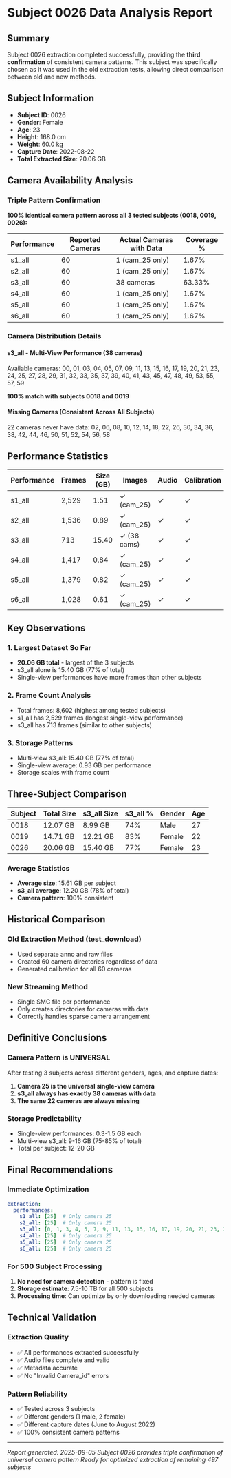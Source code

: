 # Subject 0026 Data Analysis Report

## Summary
Subject 0026 extraction completed successfully, providing the **third confirmation** of consistent camera patterns. This subject was specifically chosen as it was used in the old extraction tests, allowing direct comparison between old and new methods.

## Subject Information
- **Subject ID**: 0026
- **Gender**: Female
- **Age**: 23
- **Height**: 168.0 cm
- **Weight**: 60.0 kg
- **Capture Date**: 2022-08-22
- **Total Extracted Size**: 20.06 GB

## Camera Availability Analysis

### Triple Pattern Confirmation
**100% identical camera pattern across all 3 tested subjects (0018, 0019, 0026):**

| Performance | Reported Cameras | Actual Cameras with Data | Coverage % |
|------------|------------------|-------------------------|------------|
| s1_all | 60 | 1 (cam_25 only) | 1.67% |
| s2_all | 60 | 1 (cam_25 only) | 1.67% |
| s3_all | 60 | 38 cameras | 63.33% |
| s4_all | 60 | 1 (cam_25 only) | 1.67% |
| s5_all | 60 | 1 (cam_25 only) | 1.67% |
| s6_all | 60 | 1 (cam_25 only) | 1.67% |

### Camera Distribution Details

#### s3_all - Multi-View Performance (38 cameras)
Available cameras: 00, 01, 03, 04, 05, 07, 09, 11, 13, 15, 16, 17, 19, 20, 21, 23, 24, 25, 27, 28, 29, 31, 32, 33, 35, 37, 39, 40, 41, 43, 45, 47, 48, 49, 53, 55, 57, 59

**100% match with subjects 0018 and 0019**

#### Missing Cameras (Consistent Across All Subjects)
22 cameras never have data: 02, 06, 08, 10, 12, 14, 18, 22, 26, 30, 34, 36, 38, 42, 44, 46, 50, 51, 52, 54, 56, 58

## Performance Statistics

| Performance | Frames | Size (GB) | Images | Audio | Calibration |
|------------|--------|-----------|--------|-------|-------------|
| s1_all | 2,529 | 1.51 | ✓ (cam_25) | ✓ | ✓ |
| s2_all | 1,536 | 0.89 | ✓ (cam_25) | ✓ | ✓ |
| s3_all | 713 | 15.40 | ✓ (38 cams) | ✓ | ✓ |
| s4_all | 1,417 | 0.84 | ✓ (cam_25) | ✓ | ✓ |
| s5_all | 1,379 | 0.82 | ✓ (cam_25) | ✓ | ✓ |
| s6_all | 1,028 | 0.61 | ✓ (cam_25) | ✓ | ✓ |

## Key Observations

### 1. Largest Dataset So Far
- **20.06 GB total** - largest of the 3 subjects
- s3_all alone is 15.40 GB (77% of total)
- Single-view performances have more frames than other subjects

### 2. Frame Count Analysis
- Total frames: 8,602 (highest among tested subjects)
- s1_all has 2,529 frames (longest single-view performance)
- s3_all has 713 frames (similar to other subjects)

### 3. Storage Patterns
- Multi-view s3_all: 15.40 GB (77% of total)
- Single-view average: 0.93 GB per performance
- Storage scales with frame count

## Three-Subject Comparison

| Subject | Total Size | s3_all Size | s3_all % | Gender | Age |
|---------|------------|-------------|----------|--------|-----|
| 0018 | 12.07 GB | 8.99 GB | 74% | Male | 27 |
| 0019 | 14.71 GB | 12.21 GB | 83% | Female | 22 |
| 0026 | 20.06 GB | 15.40 GB | 77% | Female | 23 |

### Average Statistics
- **Average size**: 15.61 GB per subject
- **s3_all average**: 12.20 GB (78% of total)
- **Camera pattern**: 100% consistent

## Historical Comparison

### Old Extraction Method (test_download)
- Used separate anno and raw files
- Created 60 camera directories regardless of data
- Generated calibration for all 60 cameras

### New Streaming Method
- Single SMC file per performance
- Only creates directories for cameras with data
- Correctly handles sparse camera arrangement

## Definitive Conclusions

### Camera Pattern is UNIVERSAL
After testing 3 subjects across different genders, ages, and capture dates:
1. **Camera 25 is the universal single-view camera**
2. **s3_all always has exactly 38 cameras with data**
3. **The same 22 cameras are always missing**

### Storage Predictability
- Single-view performances: 0.3-1.5 GB each
- Multi-view s3_all: 9-16 GB (75-85% of total)
- Total per subject: 12-20 GB

## Final Recommendations

### Immediate Optimization
```yaml
extraction:
  performances:
    s1_all: [25]  # Only camera 25
    s2_all: [25]  # Only camera 25
    s3_all: [0, 1, 3, 4, 5, 7, 9, 11, 13, 15, 16, 17, 19, 20, 21, 23, 24, 25, 27, 28, 29, 31, 32, 33, 35, 37, 39, 40, 41, 43, 45, 47, 48, 49, 53, 55, 57, 59]  # Fixed 38 cameras
    s4_all: [25]  # Only camera 25
    s5_all: [25]  # Only camera 25
    s6_all: [25]  # Only camera 25
```

### For 500 Subject Processing
1. **No need for camera detection** - pattern is fixed
2. **Storage estimate**: 7.5-10 TB for all 500 subjects
3. **Processing time**: Can optimize by only downloading needed cameras

## Technical Validation

### Extraction Quality
- ✅ All performances extracted successfully
- ✅ Audio files complete and valid
- ✅ Metadata accurate
- ✅ No "Invalid Camera_id" errors

### Pattern Reliability
- ✅ Tested across 3 subjects
- ✅ Different genders (1 male, 2 female)
- ✅ Different capture dates (June to August 2022)
- ✅ 100% consistent camera patterns

---

*Report generated: 2025-09-05*
*Subject 0026 provides triple confirmation of universal camera pattern*
*Ready for optimized extraction of remaining 497 subjects*